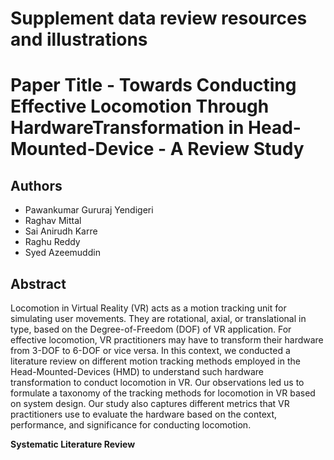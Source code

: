 # Supplement data review resources and illustrations
# Paper Title - Towards Conducting Effective Locomotion Through HardwareTransformation in Head-Mounted-Device - A Review Study



## Authors

- Pawankumar Gururaj Yendigeri
- Raghav Mittal
- Sai Anirudh Karre
- Raghu Reddy
- Syed Azeemuddin

## Abstract
Locomotion in Virtual Reality (VR) acts as a motion tracking unit for simulating user movements. They are rotational, axial, or translational in type, based on the Degree-of-Freedom (DOF) of VR application. For effective locomotion, VR practitioners may have to transform their hardware from 3-DOF to 6-DOF or vice versa. In this context, we conducted a literature review on different motion tracking methods employed in the Head-Mounted-Devices (HMD) to understand such hardware transformation to conduct locomotion in VR. Our observations led us to formulate a taxonomy of the tracking methods for locomotion in VR based on system design. Our study also captures different metrics that VR practitioners use to evaluate the hardware based on the context, performance, and significance for conducting locomotion.

**Systematic Literature Review**
